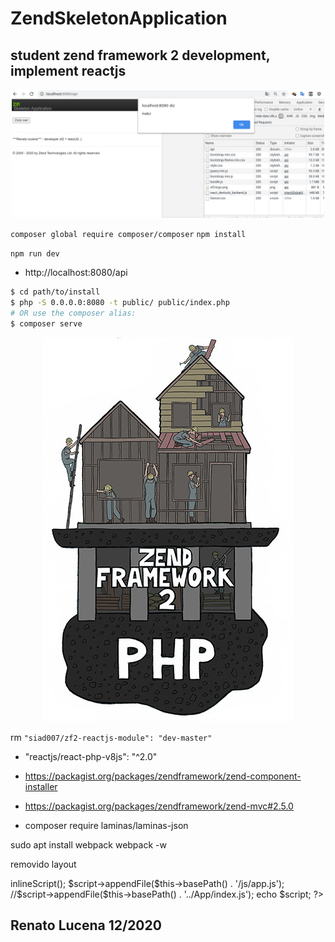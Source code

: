 ZendSkeletonApplication
=======================

## student zend framework 2 development, implement reactjs
<p align="center"><a href="https://github.com/lucenarenato" target="_blank"><img src="print.png" width="500"></a></p>

`composer global require composer/composer`
`npm install`

`npm run dev`

- http://localhost:8080/api

```bash
$ cd path/to/install
$ php -S 0.0.0.0:8080 -t public/ public/index.php
# OR use the composer alias:
$ composer serve
```

<p align="center"><a href="https://github.com/lucenarenato" target="_blank"><img src="house_building.jpg" width="400"></a></p>


rm `"siad007/zf2-reactjs-module": "dev-master"`
- "reactjs/react-php-v8js": "^2.0"

- https://packagist.org/packages/zendframework/zend-component-installer
- https://packagist.org/packages/zendframework/zend-mvc#2.5.0
- composer require laminas/laminas-json

sudo apt install webpack
webpack -w


removido layout

<?php $script =  $this->inlineScript();
              $script->appendFile($this->basePath() . '/js/app.js');
              //$script->appendFile($this->basePath() . '../App/index.js');

              echo $script;
        ?>

## Renato Lucena 12/2020        